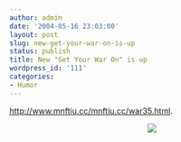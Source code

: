 ```yaml
---
author: admin
date: '2004-05-16 23:03:00'
layout: post
slug: new-get-your-war-on-is-up
status: publish
title: New "Get Your War On" is up
wordpress_id: '111'
categories:
- Humor
---
```

<a href="http://www.mnftiu.cc/mnftiu.cc/war35.html">http://www.mnftiu.cc/mnftiu.cc/war35.html</a>.

<center><img src="http://www.mnftiu.cc/mnftiu.cc/images/war.248.gif"></center>
